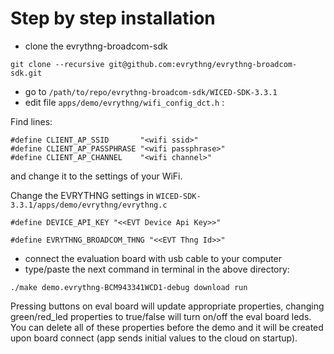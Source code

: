 # Step by step installation

* clone the evrythng-broadcom-sdk

`git clone --recursive git@github.com:evrythng/evrythng-broadcom-sdk.git`

* go to `/path/to/repo/evrythng-broadcom-sdk/WICED-SDK-3.3.1`
* edit file `apps/demo/evrythng/wifi_config_dct.h` :

Find lines:

```
#define CLIENT_AP_SSID       "<wifi ssid>"
#define CLIENT_AP_PASSPHRASE "<wifi passphrase>"
#define CLIENT_AP_CHANNEL    "<wifi channel>"
```

and change it to the settings of your WiFi.

Change the EVRYTHNG settings in `WICED-SDK-3.3.1/apps/demo/evrythng/evrythng.c`
```
#define DEVICE_API_KEY "<<EVT Device Api Key>>"

#define EVRYTHNG_BROADCOM_THNG "<<EVT Thng Id>>"
```

* connect the evaluation board with usb cable to your computer
* type/paste the next command in terminal in the above directory:

`./make demo.evrythng-BCM943341WCD1-debug download run`

Pressing buttons on eval board will update appropriate properties, changing green/red_led properties to true/false will turn on/off the eval board leds. You can delete all of these properties before the demo and it will be created upon board connect (app sends initial values to the cloud on startup).
